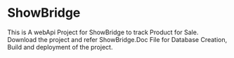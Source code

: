 # ShowBridge
This is A webApi Project for ShowBridge to track Product for Sale.
Download the project and refer ShowBridge.Doc File for Database Creation, Build and deployment of the project.
